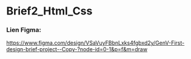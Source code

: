 # Brief2_Html_Css

### Lien Figma:
https://www.figma.com/design/VSaVuyFBbnLxks4fgbxd2y/GenV-First-design-brief-project--Copy-?node-id=0-1&p=f&m=draw
